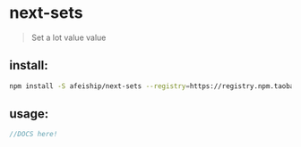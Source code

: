 # next-sets
> Set a lot value value

## install:
```bash
npm install -S afeiship/next-sets --registry=https://registry.npm.taobao.org
```

## usage:
```js
//DOCS here!
```
